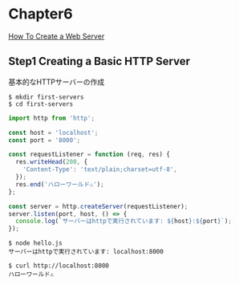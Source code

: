 # Chapter6

[How To Create a Web Server](https://www.digitalocean.com/community/tutorials/how-to-create-a-web-server-in-node-js-with-the-http-module)

## Step1 Creating a Basic HTTP Server

基本的なHTTPサーバーの作成

```shell
$ mkdir first-servers
$ cd first-servers
```

```js
import http from 'http';

const host = 'localhost';
const port = '8000';

const requestListener = function (req, res) {
  res.writeHead(200, {
    'Content-Type': 'text/plain;charset=utf-8',
  });
  res.end('ハローワールド⚠');
};

const server = http.createServer(requestListener);
server.listen(port, host, () => {
  console.log(`サーバーはhttpで実行されています: ${host}:${port}`);
});
```

```shell
$ node hello.js
サーバーはhttpで実行されています: localhost:8000

$ curl http://localhost:8000
ハローワールド⚠
```
